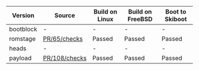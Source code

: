 | Version   | Source                                                             | Build on Linux | Build on FreeBSD | Boot to Skiboot |
| ---       | ---                                                                | ---            | ---              | ---             |
| bootblock | -                                                                  | -              | -                | -               |
| romstage  | [PR/65/checks](https://github.com/3mdeb/coreboot/pull/65/checks)   | Passed         | Passed           | Passed          |
| heads     | -                                                                  | -              | -                | -               |
| payload   | [PR/108/checks](https://github.com/3mdeb/coreboot/pull/108/checks) | Passed         | Passed           | Passed          |
